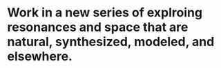 # Work in a new series of explroing resonances and space that are natural, synthesized, modeled, and elsewhere.